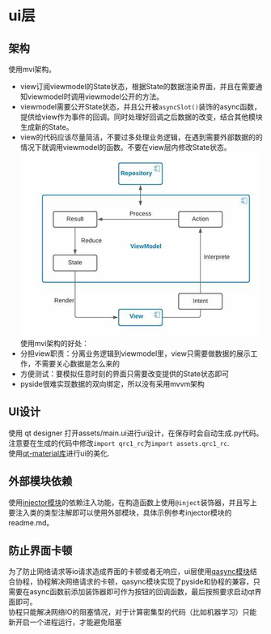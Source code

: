 # ui层

## 架构
使用mvi架构。
- view订阅viewmodel的State状态，根据State的数据渲染界面，并且在需要通知viewmodel时调用viewmodel公开的方法。
- viewmodel需要公开State状态，并且公开被`asyncSlot()`装饰的async函数，提供给view作为事件的回调。同时处理好回调之后数据的改变，结合其他模块生成新的State。
- view的代码应该尽量简洁，不要过多处理业务逻辑，在遇到需要外部数据的的情况下就调用viewmodel的函数。不要在view层内修改State状态。
![mvi示意图](/images/OIP-C.jfif)  
使用mvi架构的好处：
- 分担view职责：分离业务逻辑到viewmodel里，view只需要做数据的展示工作，不需要关心数据是怎么来的
- 方便测试：要模拟任意时刻的界面只需要改变提供的State状态即可
- pyside很难实现数据的双向绑定，所以没有采用mvvm架构


## UI设计
使用 qt designer 打开assets/main.ui进行ui设计，在保存时会自动生成.py代码。注意要在生成的代码中修改`import qrc1_rc`为`import assets.qrc1_rc`.  
使用[qt-material库](https://github.com/UN-GCPDS/qt-material/tree/master)进行ui的美化.

## 外部模块依赖
使用[injector模块](https://github.com/python-injector/injector)的依赖注入功能，在构造函数上使用`@inject`装饰器，并且写上要注入类的类型注解即可以使用外部模块，具体示例参考injector模块的readme.md。

## 防止界面卡顿
为了防止网络请求等io请求造成界面的卡顿或者无响应，ui层使用[qasync模块](https://github.com/CabbageDevelopment/qasync/)结合协程，协程解决网络请求的卡顿，qasync模块实现了pyside和协程的兼容，只需要在async函数前添加装饰器即可作为按钮的回调函数，最后按照要求启动qt界面即可。  
协程只能解决网络IO的阻塞情况，对于计算密集型的代码（比如机器学习）只能新开启一个进程运行，才能避免阻塞
